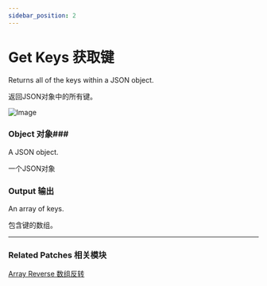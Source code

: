 ```yaml
---
sidebar_position: 2
---
```


# Get Keys 获取键

Returns all of the keys within a JSON object.

返回JSON对象中的所有键。

![Image](https://s3.us-west-2.amazonaws.com/secure.notion-static.com/bb2ffc03-2ea8-49b4-a7d2-c24cf5bc6eb4/Untitled.png?X-Amz-Algorithm=AWS4-HMAC-SHA256&X-Amz-Content-Sha256=UNSIGNED-PAYLOAD&X-Amz-Credential=AKIAT73L2G45EIPT3X45%2F20220602%2Fus-west-2%2Fs3%2Faws4_request&X-Amz-Date=20220602T164534Z&X-Amz-Expires=86400&X-Amz-Signature=d81496e0ef3b53266cc8bad920a4b996a10040d962495b652621e7389440e5b8&X-Amz-SignedHeaders=host&response-content-disposition=filename%20%3D%22Untitled.png%22&x-id=GetObject)

### Object 对象### 

A JSON object.

一个JSON对象

### Output 输出

An array of keys.

包含键的数组。

------

### Related Patches 相关模块

[Array Reverse 数组反转](./Array%20Reverse)
